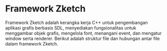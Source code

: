 # Framework Zketch

Framework Zketch adalah kerangka kerja C++ untuk pengembangan aplikasi grafis berbasis SDL, menyediakan fungsionalitas untuk menggambar objek grafis, mengelola font, menangani event, dan mengatur window serta renderer. Berikut adalah struktur file dan hubungan antar file dalam framework Zketch.